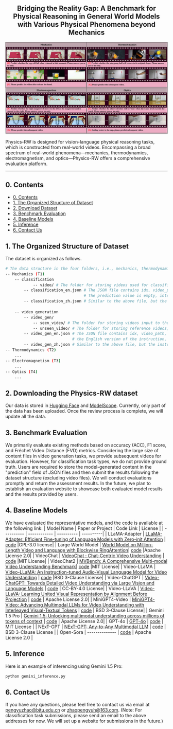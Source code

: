 <div align="center">
    <h2> Bridging the Reality Gap: A Benchmark for Physical Reasoning in General World Models with Various Physical Phenomena beyond Mechanics </h2>
</div>

![illustration-benchmark](./examples/data_overview.png)

Physics-RW is designed for vision-language physical reasoning tasks, which is constructed from real-world videos. Encompassing a broad spectrum of real-world phenomena—mechanics, thermodynamics, electromagnetism, and optics—Physics-RW offers a comprehensive evaluation platform.

-----
## 0. Contents
- [0. Contents](#0-contents)
- [1. The Organized Structure of Dataset](#1-the-organized-structure-of-dataset)
- [2. Download Dataset](#2-download-dataset)
- [3. Benchmark Evaluation](#3-benchmark-evaluate)
- [4. Baseline Models](#4-baseline)
- [5. Inference](#5-inference)
- [6. Contact Us](#6-contact-us)

## 1. The Organized Structure of Dataset <a id="1-the-organized-structure-of-dataset"></a>
The dataset is organized as follows.
```bash
# The data structure in the four folders, i.e., mechanics, thermodynamics, electromagnetism, and optics. They correspond to T1, T2, T3, and T4 respectively.
-- Mechanics (T1)
    -- classification
            -- video/ # The folder for storing videos used for classification tasks.
        -- classification_en.json # The JSON file contains idx, video_path, the English version of the instruction, ground-truth label and prediction.
                                  # The prediction value is empty, intended to store the model's output.
        -- classification_zh.json # Similar to the above file, but the instructions are in Chinese.

    -- video_generation
        -- video_gen/
            -- seen_video/ # The folder for storing videos input to the model.
            -- unseen_video/ # The folder for storing reference videos, i.e., subsequent videos.
        -- video_gen_en.json # The JSON file contains idx, video_path, label_path (i.e., the path of subsequent video),
                             # the English version of the instruction, and num_predicted_frame.
        -- video_gen_zh.json # Similar to the above file, but the instructions are in Chinese.
-- Thermodynamics (T2)
    ...
-- Electromagnetism (T3)
    ...
-- Optics (T4)
    ...
```
## 2. Downloading the Physics-RW dataset <a id="2-download-dataset"></a>
Our data is stored in [Hugging Face](https://huggingface.co/datasets/zhaopengyu/Physics-RW) and [ModelScope](https://www.modelscope.cn/datasets/pengyz/Physics-RW). Currently, only part of the data has been uploaded. Once the review process is complete, we will update all the data. 


## 3. Benchmark Evaluation <a id="3-benchmark-evaluate"></a>
We primarily evaluate existing methods based on accuracy (ACC), F1 score, and Fréchet Video Distance (FVD) metrics. Considering the large size of content files in video generation tasks, we provide subsequent videos for evaluation. However, for classification task types, we do not provide ground truth. Users are required to store the model-generated content in the "prediction" field of JSON files and then submit the results following the dataset structure (excluding video files). We will conduct evaluations promptly and return the assessment results. In the future, we plan to establish an evaluation website to showcase both evaluated model results and the results provided by users.
## 4. Baseline Models <a id="4-baseline"></a>
We have evaluated the representative models, and the code is available at the following link:
| Model Name | Paper or Project | Code Link | License |
| ---------- | ------------ | ---------- | ----------|
| LLaMA-Adapter | [LLaMA-Adapter: Efficient Fine-tuning of Language Models with Zero-init Attention](https://arxiv.org/pdf/2303.16199) | [code](https://github.com/OpenGVLab/LLaMA-Adapter/tree/main/imagebind_LLM) |GPL-3.0 license|
| Large World Model | [World Model on Million-Length Video and Language with Blockwise RingAttention](https://arxiv.org/abs/2402.08268)| [code](https://github.com/LargeWorldModel/LWM) |Apache License 2.0|
| VideoChat | [VideoChat : Chat-Centric Video Understanding](https://arxiv.org/abs/2305.06355) | [code](https://github.com/OpenGVLab/Ask-Anything/tree/main/video_chat) |MIT License|
| VideoChat2 | [MVBench: A Comprehensive Multi-modal Video Understanding Benchmark](https://arxiv.org/abs/2311.17005)| [code](https://github.com/OpenGVLab/Ask-Anything/tree/main/video_chat2) |MIT License|
| Video-LLaMA | [Video-LLaMA: An Instruction-tuned Audio-Visual Language Model for Video Understanding](https://arxiv.org/abs/2306.02858) | [code](https://github.com/DAMO-NLP-SG/Video-LLaMA) |BSD 3-Clause License|
| Video-ChatGPT | [Video-ChatGPT: Towards Detailed Video Understanding via Large Vision and Language Models](https://arxiv.org/abs/2306.05424) | [code](https://github.com/mbzuai-oryx/Video-ChatGPT) | CC-BY-4.0 License|
| Video-LLaVA | [Video-LLaVA: Learning United Visual Representation by Alignment Before Projection](https://arxiv.org/abs/2311.10122) | [code](https://github.com/PKU-YuanGroup/Video-LLaVA) | Apache License 2.0|
| MiniGPT4-Video | [MiniGPT4-Video: Advancing Multimodal LLMs for Video Understanding with Interleaved Visual-Textual Tokens](https://arxiv.org/abs/2404.03413) | [code](https://github.com/Vision-CAIR/MiniGPT4-video) | BSD 3-Clause License|
| Gemini 1.5 Pro | [Gemini 1.5: Unlocking multimodal understanding across millions of tokens of context](https://arxiv.org/pdf/2403.05530) | [code](https://github.com/google-gemini/cookbook/blob/main/quickstarts/Video.ipynb) | Apache License 2.0|
| GPT-4o | [GPT-4o](https://openai.com/index/hello-gpt-4o/) | [code](https://github.com/openai/openai-cookbook/blob/main/examples/gpt4o/introduction_to_gpt4o.ipynb) | MIT License |
| NExT-GPT | [NExT-GPT: Any-to-Any Multimodal LLM](https://arxiv.org/abs/2309.05519) | [code](https://github.com/NExT-GPT/NExT-GPT) | BSD 3-Clause License |
| Open-Sora | -------------- | [code](https://github.com/hpcaitech/Open-Sora) | Apache License 2.0 |
## 5. Inference <a id="5-inference"></a>
Here is an example of inferencing using Gemini 1.5 Pro:
```bash
python gemini_inference.py
```

## 6. Contact Us <a id="6-contact-us"></a>
If you have any questions, please feel free to contact us via email at pengyuzhao@bjtu.edu.cn or zhaopengyuh@163.com. (Note: For classification task submissions, please send an email to the above addresses for now. We will set up a website for submissions in the future.)

